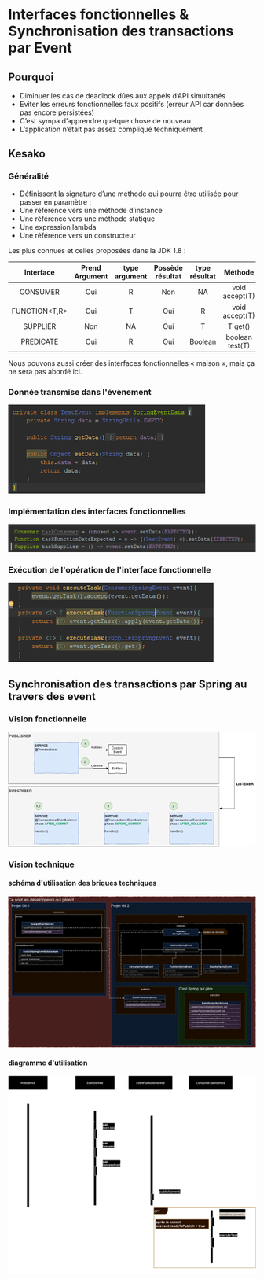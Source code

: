 # Interfaces fonctionnelles & Synchronisation des transactions par Event

## Pourquoi

- Diminuer les cas de deadlock dûes aux appels d’API simultanés
- Eviter les erreurs fonctionnelles faux positifs (erreur API car données pas encore persistées)
- C’est sympa d’apprendre quelque chose de nouveau
- L’application n’était pas assez compliqué techniquement

## Kesako

### Généralité
- Définissent la signature d’une méthode qui pourra être utilisée pour passer en paramètre :
- Une référence vers une méthode d’instance
- Une référence vers une méthode statique
- Une expression lambda
- Une référence vers un constructeur

Les plus connues et celles proposées dans la JDK 1.8 :

|   Interface   | Prend Argument | type argument | Possède résultat | type résultat |     Méthode     |
|:-------------:|:--------------:|:-------------:|:----------------:|:-------------:|:---------------:|
|   CONSUMER    |      Oui       |       R       |       Non        |      NA       | void accept(T)  |
| FUNCTION<T,R> |      Oui       |       T       |       Oui        |       R       | void accept(T)  |
|   SUPPLIER    |      Non       |      NA       |       Oui        |       T       |     T get()     |
|   PREDICATE   |      Oui       |       R       |       Oui        |    Boolean    | boolean test(T) |

Nous pouvons aussi créer des interfaces fonctionnelles « maison », mais ça ne sera pas abordé ici.

### Donnée transmise dans l'évènement
![représentation de la donnée transmise dans l'évènement](TestEvent.png)

### Implémentation des interfaces fonctionnelles
![Implémentation des interfaces fonctionnelles](FunctionalInterface.png)

### Exécution de l'opération de l'interface fonctionnelle
![Exécution de l'opération de l'interface fonctionnelle](Execution.png)

## Synchronisation des transactions par Spring au travers des event
### Vision fonctionnelle
![Publisher, Subscriber et Listener](Pub_sub_list.png)

### Vision technique
#### schéma d'utilisation des briques techniques
![schéma d'utilisation des briques techniques](synchronisation_transaction.png)

#### diagramme d'utilisation
![diagramme d'utilisation](diagramme_utilisation.png)
